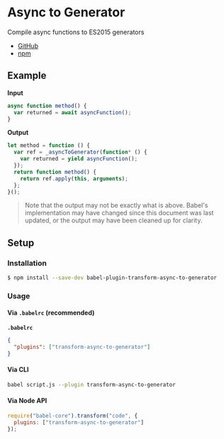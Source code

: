 # Async to Generator

Compile async functions to ES2015 generators

- [GitHub](https://github.com/babel/babel/tree/master/packages/babel-plugin-transform-async-to-generator)
- [npm](https://www.npmjs.com/package/babel-plugin-transform-async-to-generator)

## Example

**Input**

```js
async function method() {
  var returned = await asyncFunction();
}
```

**Output**

```js
let method = function () {
  var ref = _asyncToGenerator(function* () {
    var returned = yield asyncFunction();
  });
  return function method() {
    return ref.apply(this, arguments);
  };
}();
```

> Note that the output may not be exactly what is above. Babel's implementation
> may have changed since this document was last updated, or the output may have
> been cleaned up for clarity.

## Setup

### Installation

```sh
$ npm install --save-dev babel-plugin-transform-async-to-generator
```

### Usage

#### Via `.babelrc` (recommended)

**`.babelrc`**

```json
{
  "plugins": ["transform-async-to-generator"]
}
```

#### Via CLI

```sh
babel script.js --plugin transform-async-to-generator
```

#### Via Node API

```js
require("babel-core").transform("code", {
  plugins: ["transform-async-to-generator"]
});
```
